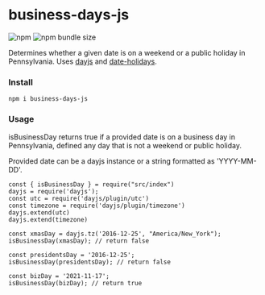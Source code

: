 # business-days-js

![npm](https://img.shields.io/npm/v/business-days-js)
![npm bundle size](https://img.shields.io/bundlephobia/min/business-days-js)

Determines whether a given date is on a weekend or a public holiday in Pennsylvania. Uses [dayjs](https://www.npmjs.com/package/dayjs) and [date-holidays](https://www.npmjs.com/package/date-holidays).

### Install

```
npm i business-days-js

```

### Usage

isBusinessDay returns true if a provided date is on a business day in Pennsylvania, defined any day that is not a weekend or public holiday.

Provided date can be a dayjs instance or a string formatted as 'YYYY-MM-DD'.

```
const { isBusinessDay } = require("src/index")
dayjs = require('dayjs');
const utc = require('dayjs/plugin/utc')
const timezone = require('dayjs/plugin/timezone')
dayjs.extend(utc)
dayjs.extend(timezone)

const xmasDay = dayjs.tz('2016-12-25', "America/New_York");
isBusinessDay(xmasDay); // return false

const presidentsDay = '2016-12-25';
isBusinessDay(presidentsDay); // return false

const bizDay = '2021-11-17';
isBusinessDay(bizDay); // return true

```


